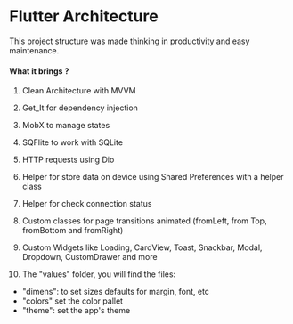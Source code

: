 # Flutter Architecture

This project structure was made thinking in productivity and easy maintenance.

#### What it brings ?

1. Clean Architecture with MVVM

2. Get_It for dependency injection

3. MobX to manage states 

4. SQFlite to work with SQLite

5. HTTP requests using Dio

6. Helper for store data on device using Shared Preferences with a helper class

7. Helper for check connection status

8. Custom classes for page transitions animated (fromLeft, from Top, fromBottom and fromRight)

9. Custom Widgets like Loading, CardView, Toast, Snackbar, Modal, Dropdown, CustomDrawer and more

10. The "values" folder, you will find the files:
- "dimens": to set sizes defaults for margin, font, etc
- "colors" set the color pallet
- "theme": set the app's theme 
